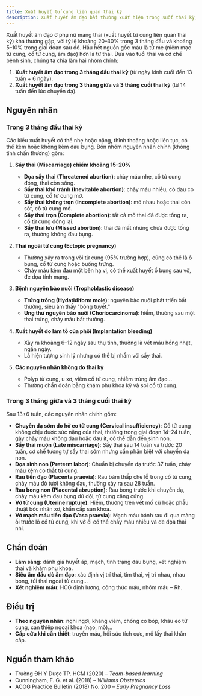 ```yaml
---
title: Xuất huyết tử cung liên quan thai kỳ
description: Xuất huyết âm đạo bất thường xuất hiện trong suốt thai kỳ, có thể là dấu hiệu sinh lý hoặc cảnh báo các tình trạng sản khoa từ lành tính đến nguy hiểm.
---
```


Xuất huyết âm đạo ở phụ nữ mang thai (xuất huyết tử cung liên quan thai kỳ) khá thường gặp, với tỷ lệ khoảng 20–30% trong 3 tháng đầu và khoảng 5–10% trong giai đoạn sau đó. Hầu hết nguồn gốc máu là từ mẹ (niêm mạc tử cung, cổ tử cung, âm đạo) hơn là từ thai. Dựa vào tuổi thai và cơ chế bệnh sinh, chúng ta chia làm hai nhóm chính:

1. **Xuất huyết âm đạo trong 3 tháng đầu thai kỳ** (từ ngày kinh cuối đến 13 tuần + 6 ngày).
2. **Xuất huyết âm đạo trong 3 tháng giữa và 3 tháng cuối thai kỳ** (từ 14 tuần đến lúc chuyển dạ).

## Nguyên nhân

### Trong 3 tháng đầu thai kỳ

Các kiểu xuất huyết có thể nhẹ hoặc nặng, thỉnh thoảng hoặc liên tục, có thể kèm hoặc không kèm đau bụng. Bốn nhóm nguyên nhân chính (không tính chấn thương) gồm:

1. **Sẩy thai (Miscarriage) chiếm khoảng 15–20%**

   - **Dọa sẩy thai (Threatened abortion)**: chảy máu nhẹ, cổ tử cung đóng, thai còn sống.
   - **Sẩy thai khó tránh (Inevitable abortion)**: chảy máu nhiều, có đau co tử cung, cổ tử cung mở.
   - **Sẩy thai không trọn (Incomplete abortion)**: mô nhau hoặc thai còn sót, cổ tử cung mở.
   - **Sẩy thai trọn (Complete abortion)**: tất cả mô thai đã được tống ra, cổ tử cung đóng lại.
   - **Sẩy thai lưu (Missed abortion)**: thai đã mất nhưng chưa được tống ra, thường không đau bụng.

2. **Thai ngoài tử cung (Ectopic pregnancy)**

   - Thường xảy ra trong vòi tử cung (95% trường hợp), cũng có thể là ổ bụng, cổ tử cung hoặc buồng trứng.
   - Chảy máu kèm đau một bên hạ vị, có thể xuất huyết ổ bụng sau vỡ, đe dọa tính mạng.

3. **Bệnh nguyên bào nuôi (Trophoblastic disease)**

   - **Trứng trống (Hydatidiform mole)**: nguyên bào nuôi phát triển bất thường, siêu âm thấy "bông tuyết."
   - **Ung thư nguyên bào nuôi (Choriocarcinoma)**: hiếm, thường sau một thai trứng, chảy máu bất thường.

4. **Xuất huyết do làm tổ của phôi (Implantation bleeding)**

   - Xảy ra khoảng 6–12 ngày sau thụ tinh, thường là vết máu hồng nhạt, ngắn ngày.
   - Là hiện tượng sinh lý nhưng có thể bị nhầm với sẩy thai.

5. **Các nguyên nhân không do thai kỳ**

   - Polyp tử cung, u xơ, viêm cổ tử cung, nhiễm trùng âm đạo...
   - Thường chẩn đoán bằng khám phụ khoa kỹ và soi cổ tử cung.

### Trong 3 tháng giữa và 3 tháng cuối thai kỳ

Sau 13+6 tuần, các nguyên nhân chính gồm:

- **Chuyển dạ sớm do hở eo tử cung (Cervical insufficiency)**: Cổ tử cung không chịu được sức nặng của thai, thường trong giai đoạn 14–24 tuần, gây chảy máu không đau hoặc đau ít, có thể dẫn đến sinh non.
- **Sẩy thai muộn (Late miscarriage)**: Sẩy thai sau 14 tuần và trước 20 tuần, cơ chế tương tự sẩy thai sớm nhưng cần phân biệt với chuyển dạ non.
- **Dọa sinh non (Preterm labor)**: Chuẩn bị chuyển dạ trước 37 tuần, chảy máu kèm co thắt tử cung.
- **Rau tiền đạo (Placenta praevia)**: Rau bám thấp che lỗ trong cổ tử cung, chảy máu đỏ tươi không đau, thường xảy ra sau 28 tuần.
- **Rau bong non (Placental abruption)**: Rau bong trước khi chuyển dạ, chảy máu kèm đau bụng dữ dội, tử cung căng cứng.
- **Vỡ tử cung (Uterine rupture)**: Hiếm, thường trên vết mổ cũ hoặc phẫu thuật bóc nhân xơ, khẩn cấp sản khoa.
- **Vỡ mạch máu tiền đạo (Vasa praevia)**: Mạch máu bánh rau đi qua màng ối trước lỗ cổ tử cung, khi vỡ ối có thể chảy máu nhiều và đe dọa thai nhi.

## Chẩn đoán

- **Lâm sàng**: đánh giá huyết áp, mạch, tình trạng đau bụng, xét nghiệm thai và khám phụ khoa.
- **Siêu âm đầu dò âm đạo**: xác định vị trí thai, tim thai, vị trí nhau, nhau bong, túi thai ngoài tử cung...
- **Xét nghiệm máu**: HCG định lượng, công thức máu, nhóm máu – Rh.

## Điều trị

- **Theo nguyên nhân**: nghỉ ngơi, kháng viêm, chống co bóp, khâu eo tử cung, can thiệp ngoại khoa (nạo, mổ)...
- **Cấp cứu khi cần thiết**: truyền máu, hồi sức tích cực, mổ lấy thai khẩn cấp.

## Nguồn tham khảo

- Trường ĐH Y Dược TP. HCM (2020) – _Team-based learning_
- Cunningham, F. G. et al. (2018) – _Williams Obstetrics_
- ACOG Practice Bulletin (2018) No. 200 – _Early Pregnancy Loss_
